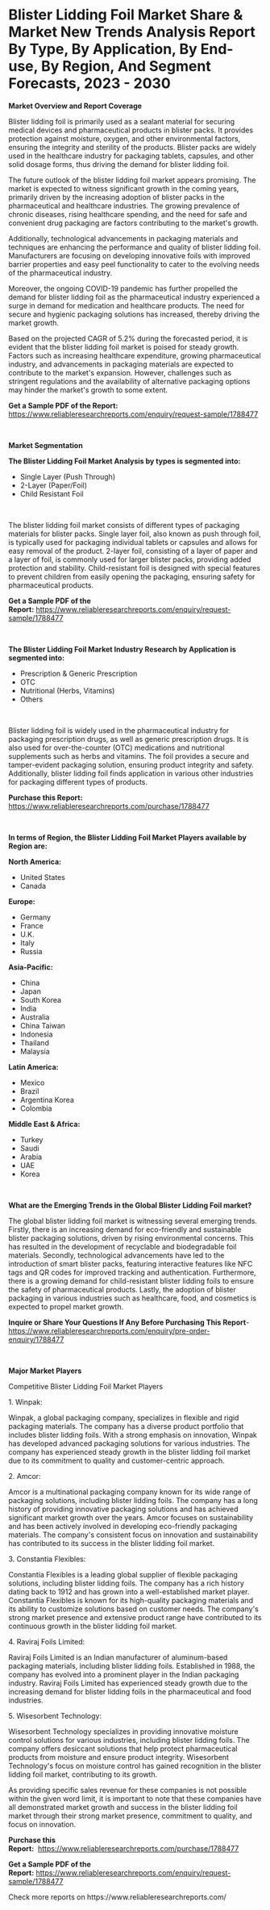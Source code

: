 <p><h1>Blister Lidding Foil Market Share & Market New Trends Analysis Report By Type, By Application, By End-use, By Region, And Segment Forecasts, 2023 - 2030</h1></p><p><strong>Market Overview and Report Coverage</strong></p>
<p><p>Blister lidding foil is primarily used as a sealant material for securing medical devices and pharmaceutical products in blister packs. It provides protection against moisture, oxygen, and other environmental factors, ensuring the integrity and sterility of the products. Blister packs are widely used in the healthcare industry for packaging tablets, capsules, and other solid dosage forms, thus driving the demand for blister lidding foil.</p><p>The future outlook of the blister lidding foil market appears promising. The market is expected to witness significant growth in the coming years, primarily driven by the increasing adoption of blister packs in the pharmaceutical and healthcare industries. The growing prevalence of chronic diseases, rising healthcare spending, and the need for safe and convenient drug packaging are factors contributing to the market's growth.</p><p>Additionally, technological advancements in packaging materials and techniques are enhancing the performance and quality of blister lidding foil. Manufacturers are focusing on developing innovative foils with improved barrier properties and easy peel functionality to cater to the evolving needs of the pharmaceutical industry.</p><p>Moreover, the ongoing COVID-19 pandemic has further propelled the demand for blister lidding foil as the pharmaceutical industry experienced a surge in demand for medication and healthcare products. The need for secure and hygienic packaging solutions has increased, thereby driving the market growth.</p><p>Based on the projected CAGR of 5.2% during the forecasted period, it is evident that the blister lidding foil market is poised for steady growth. Factors such as increasing healthcare expenditure, growing pharmaceutical industry, and advancements in packaging materials are expected to contribute to the market's expansion. However, challenges such as stringent regulations and the availability of alternative packaging options may hinder the market's growth to some extent.</p></p>
<p><strong>Get a Sample PDF of the Report:</strong> <a href="https://www.reliableresearchreports.com/enquiry/request-sample/1788477">https://www.reliableresearchreports.com/enquiry/request-sample/1788477</a></p>
<p>&nbsp;</p>
<p><strong>Market Segmentation</strong></p>
<p><strong>The Blister Lidding Foil Market Analysis by types is segmented into:</strong></p>
<p><ul><li>Single Layer (Push Through)</li><li>2-Layer (Paper/Foil)</li><li>Child Resistant Foil</li></ul></p>
<p>&nbsp;</p>
<p><p>The blister lidding foil market consists of different types of packaging materials for blister packs. Single layer foil, also known as push through foil, is typically used for packaging individual tablets or capsules and allows for easy removal of the product. 2-layer foil, consisting of a layer of paper and a layer of foil, is commonly used for larger blister packs, providing added protection and stability. Child-resistant foil is designed with special features to prevent children from easily opening the packaging, ensuring safety for pharmaceutical products.</p></p>
<p><strong>Get a Sample PDF of the Report:</strong>&nbsp;<a href="https://www.reliableresearchreports.com/enquiry/request-sample/1788477">https://www.reliableresearchreports.com/enquiry/request-sample/1788477</a></p>
<p>&nbsp;</p>
<p><strong>The Blister Lidding Foil Market Industry Research by Application is segmented into:</strong></p>
<p><ul><li>Prescription & Generic Prescription</li><li>OTC</li><li>Nutritional (Herbs, Vitamins)</li><li>Others</li></ul></p>
<p>&nbsp;</p>
<p><p>Blister lidding foil is widely used in the pharmaceutical industry for packaging prescription drugs, as well as generic prescription drugs. It is also used for over-the-counter (OTC) medications and nutritional supplements such as herbs and vitamins. The foil provides a secure and tamper-evident packaging solution, ensuring product integrity and safety. Additionally, blister lidding foil finds application in various other industries for packaging different types of products.</p></p>
<p><strong>Purchase this Report:</strong>&nbsp; <a href="https://www.reliableresearchreports.com/purchase/1788477">https://www.reliableresearchreports.com/purchase/1788477</a></p>
<p>&nbsp;</p>
<p><strong>In terms of Region, the Blister Lidding Foil Market Players available by Region are:</strong></p>
<p>
    <p> <strong> North America: </strong>
        <ul>
            <li>United States</li>
            <li>Canada</li>
        </ul>
        </p> 
    <p> <strong> Europe: </strong>
        <ul>
            <li>Germany</li>
            <li>France</li>
            <li>U.K.</li>
            <li>Italy</li>
            <li>Russia</li>
        </ul>
        </p> 
    <p> <strong> Asia-Pacific: </strong>
        <ul>
            <li>China</li>
            <li>Japan</li>
            <li>South Korea</li>
            <li>India</li>
            <li>Australia</li>
            <li>China Taiwan</li>
            <li>Indonesia</li>
            <li>Thailand</li>
            <li>Malaysia</li>
        </ul>
        </p> 
    <p> <strong> Latin America: </strong>
        <ul>
            <li>Mexico</li>
            <li>Brazil</li>
            <li>Argentina Korea</li>
            <li>Colombia</li>
        </ul>
        </p> 
    <p> <strong> Middle East & Africa: </strong>
        <ul>
            <li>Turkey</li>
            <li>Saudi</li>
            <li>Arabia</li>
            <li>UAE</li>
            <li>Korea</li>
        </ul>
    </p>
    </p>
<p>&nbsp;</p>
<p><strong>What are the Emerging Trends in the Global Blister Lidding Foil market?</strong></p>
<p><p>The global blister lidding foil market is witnessing several emerging trends. Firstly, there is an increasing demand for eco-friendly and sustainable blister packaging solutions, driven by rising environmental concerns. This has resulted in the development of recyclable and biodegradable foil materials. Secondly, technological advancements have led to the introduction of smart blister packs, featuring interactive features like NFC tags and QR codes for improved tracking and authentication. Furthermore, there is a growing demand for child-resistant blister lidding foils to ensure the safety of pharmaceutical products. Lastly, the adoption of blister packaging in various industries such as healthcare, food, and cosmetics is expected to propel market growth.</p></p>
<p><strong>Inquire or Share Your Questions If Any Before Purchasing This Report</strong>- <a href="https://www.reliableresearchreports.com/enquiry/pre-order-enquiry/1788477">https://www.reliableresearchreports.com/enquiry/pre-order-enquiry/1788477</a></p>
<p>&nbsp;</p>
<p><strong>Major Market Players</strong></p>
<p><p>Competitive Blister Lidding Foil Market Players</p><p>1. Winpak:</p><p>Winpak, a global packaging company, specializes in flexible and rigid packaging materials. The company has a diverse product portfolio that includes blister lidding foils. With a strong emphasis on innovation, Winpak has developed advanced packaging solutions for various industries. The company has experienced steady growth in the blister lidding foil market due to its commitment to quality and customer-centric approach.</p><p>2. Amcor:</p><p>Amcor is a multinational packaging company known for its wide range of packaging solutions, including blister lidding foils. The company has a long history of providing innovative packaging solutions and has achieved significant market growth over the years. Amcor focuses on sustainability and has been actively involved in developing eco-friendly packaging materials. The company's consistent focus on innovation and sustainability has contributed to its success in the blister lidding foil market.</p><p>3. Constantia Flexibles:</p><p>Constantia Flexibles is a leading global supplier of flexible packaging solutions, including blister lidding foils. The company has a rich history dating back to 1912 and has grown into a well-established market player. Constantia Flexibles is known for its high-quality packaging materials and its ability to customize solutions based on customer needs. The company's strong market presence and extensive product range have contributed to its continuous growth in the blister lidding foil market.</p><p>4. Raviraj Foils Limited:</p><p>Raviraj Foils Limited is an Indian manufacturer of aluminum-based packaging materials, including blister lidding foils. Established in 1988, the company has evolved into a prominent player in the Indian packaging industry. Raviraj Foils Limited has experienced steady growth due to the increasing demand for blister lidding foils in the pharmaceutical and food industries.</p><p>5. Wisesorbent Technology:</p><p>Wisesorbent Technology specializes in providing innovative moisture control solutions for various industries, including blister lidding foils. The company offers desiccant solutions that help protect pharmaceutical products from moisture and ensure product integrity. Wisesorbent Technology's focus on moisture control has gained recognition in the blister lidding foil market, contributing to its growth.</p><p>As providing specific sales revenue for these companies is not possible within the given word limit, it is important to note that these companies have all demonstrated market growth and success in the blister lidding foil market through their strong market presence, commitment to quality, and focus on innovation.</p></p>
<p><strong>Purchase this Report:</strong>&nbsp;&nbsp;<a href="https://www.reliableresearchreports.com/purchase/1788477">https://www.reliableresearchreports.com/purchase/1788477</a></p>
<p></p>
<p><strong>Get a Sample PDF of the Report:</strong>&nbsp;<a href="https://www.reliableresearchreports.com/enquiry/request-sample/1788477">https://www.reliableresearchreports.com/enquiry/request-sample/1788477</a></p>
<p>Check more reports on https://www.reliableresearchreports.com/</p>